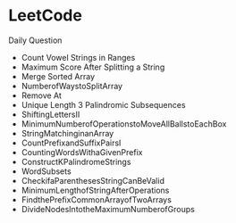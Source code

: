 # LeetCode

Daily Question

<ul>
<li>Count Vowel Strings in Ranges</li>
<li>Maximum Score After Splitting a String</li>
<li>Merge Sorted Array</li>
<li>NumberofWaystoSplitArray</li>
<li>Remove At</li>
<li>Unique Length 3 Palindromic Subsequences</li>
<li>ShiftingLettersII</li>
<li>MinimumNumberofOperationstoMoveAllBallstoEachBox</li>
<li>StringMatchinginanArray</li>
<li>CountPrefixandSuffixPairsI</li>
<li>CountingWordsWithaGivenPrefix</li>
<li>ConstructKPalindromeStrings</li>
<li>WordSubsets</li>
<li>CheckifaParenthesesStringCanBeValid</li>
<li>MinimumLengthofStringAfterOperations</li>
<li>FindthePrefixCommonArrayofTwoArrays</li>
<li>DivideNodesIntotheMaximumNumberofGroups</li>


</ul>
